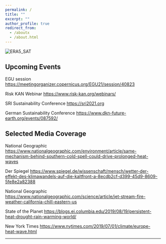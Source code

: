 ```yaml
---
permalink: /
title: ""
excerpt: ""
author_profile: true
redirect_from: 
  - /aboutx
  - /about.html
---
```


![ERA5_SAT](https://kaikornhuber.github.io/images/test_ERA5_sat_wave7.png)

Upcoming Events 
------
EGU session
https://meetingorganizer.copernicus.org/EGU21/session/40823

Risk KAN Webinar
https://www.risk-kan.org/webinars/

SRI Sustainability Conference
https://sri2021.org

German Sustainability Conference
https://www.dkn-future-earth.org/events/087592/

Selected Media Coverage
---
National Geographic
https://www.nationalgeographic.com/environment/article/same-mechanism-behind-southern-cold-spell-could-drive-prolonged-heat-waves

Der Spiegel 
https://www.spiegel.de/wissenschaft/mensch/wetter-der-effekt-des-klimawandels-auf-die-kaltfront-a-8ecdb2cf-d399-45d9-8609-5fe8e2a82388

National Geographic 
https://www.nationalgeographic.com/science/article/jet-stream-fire-weather-california-chill-eastern-us

State of the Planet
https://blogs.ei.columbia.edu/2019/08/19/persistent-heat-drought-rain-warming-world/

New York Times
https://www.nytimes.com/2019/07/01/climate/europe-heat-wave.html

------



